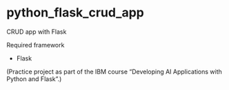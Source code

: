 # python_flask_crud_app
CRUD app with Flask

Required framework
- Flask

(Practice project as part of the IBM course “Developing AI Applications with Python and Flask”.)
